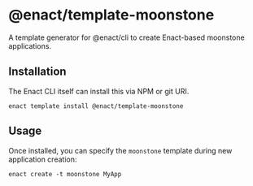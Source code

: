 # @enact/template-moonstone

A template generator for @enact/cli to create Enact-based moonstone applications.

## Installation

The Enact CLI itself can install this via NPM or git URI.
```
enact template install @enact/template-moonstone
```

## Usage

Once installed, you can specify the `moonstone` template during new application creation:
```
enact create -t moonstone MyApp
```
